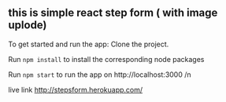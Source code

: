 

<h2>this is simple react step form ( with image uplode)</h2>


To get started and run the app:
Clone the project.

Run <code>npm install</code> to install the corresponding node packages

Run <code>npm start</code> to run the app on http://localhost:3000 /n

live link http://stepsform.herokuapp.com/
